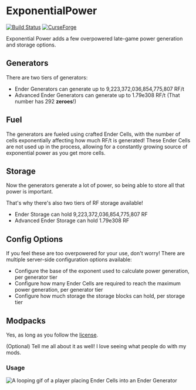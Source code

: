 # ExponentialPower
[![Build Status](https://github.com/MoSadie/ExponentialPower/workflows/Gradle%20Build%20CI/badge.svg)](https://github.com/MoSadie/ExponentialPower/actions)   [![CurseForge](https://cf.way2muchnoise.eu/full_254249_downloads.svg)](https://minecraft.curseforge.com/projects/exponential-power)

Exponential Power adds a few overpowered late-game power generation and storage options.

## Generators
There are two tiers of generators:
- Ender Generators can generate up to 9,223,372,036,854,775,807 RF/t
- Advanced Ender Generators can generate up to 1.79e308 RF/t (That number has 292 **zeroes**!)

## Fuel
The generators are fueled using crafted Ender Cells, with the number of cells exponentially affecting how much RF/t is generated!
These Ender Cells are not used up in the process, allowing for a constantly growing source of exponential power as you get more cells.

## Storage
Now the generators generate a lot of power, so being able to store all that power is important.

That's why there's also two tiers of RF storage available!
- Ender Storage can hold 9,223,372,036,854,775,807 RF
- Advanced Ender Storage can hold 1.79e308 RF


## Config Options
If you feel these are too overpowered for your use, don't worry! There are multiple server-side configuration options available:
- Configure the base of the exponent used to calculate power generation, per generator tier
- Configure how many Ender Cells are required to reach the maximum power generation, per generator tier
- Configure how much storage the storage blocks can hold, per storage tier

## Modpacks
Yes, as long as you follow the [license](https://github.com/MoSadie/ExponentialPower/blob/master/LICENSE.txt).

(Optional) Tell me all about it as well! I love seeing what people do with my mods.


### Usage

![A looping gif of a player placing Ender Cells into an Ender Generator](https://github.com/MoSadie/ExponentialPower/raw/1.18.2/docs/generator_loop.gif)